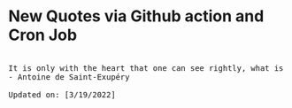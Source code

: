 # New Quotes via Github action and Cron Job

<pre>
<!-- #quote -->
It is only with the heart that one can see rightly, what is essential is invisible to the eye.
- Antoine de Saint-Exupéry

Updated on: [3/19/2022]
<!-- #quoteEnd -->
</pre>
